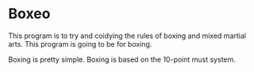 # Boxeo

This program is to try and coidying the rules of boxing and mixed martial arts.
This program is going to be for boxing.

Boxing is pretty simple.
Boxing is based on the 10-point must system.
